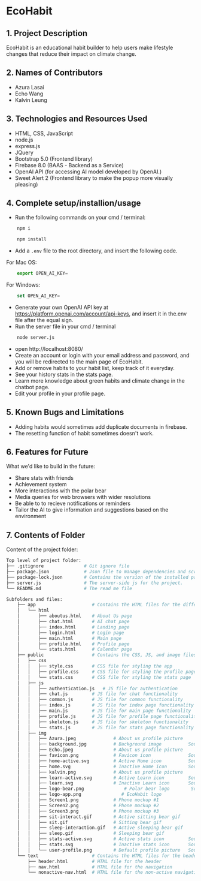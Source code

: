 # EcoHabit

## 1. Project Description

EcoHabit is an educational habit builder to help users make lifestyle changes that reduce their impact on climate change.

## 2. Names of Contributors

- Azura Lasai
- Echo Wang
- Kalvin Leung

## 3. Technologies and Resources Used

- HTML, CSS, JavaScript
- node.js
- express.js
- JQuery
- Bootstrap 5.0 (Frontend library)
- Firebase 8.0 (BAAS - Backend as a Service)
- OpenAI API (for accessing AI model developed by OpenAI.)
- Sweet Alert 2 (Frontend library to make the popup more visually pleasing)

## 4. Complete setup/installion/usage

- Run the following commands on your cmd / terminal:

```bash
    npm i
```

```bash
    npm install
```

- Add a `.env` file to the root directory, and insert the following code.

For Mac OS:

```javascript
    export OPEN_AI_KEY=
```

For Windows:

```javascript
    set OPEN_AI_KEY=
```

- Generate your own OpenAI API key at https://platform.openai.com/account/api-keys, and insert it in the.env file after the equal sign.
- Run the server file in your cmd / terminal

```bash
    node server.js
```

- open http://localhost:8080/
- Create an account or login with your email address and password, and you will be redirected to the main page of EcoHabit.
- Add or remove habits to your habit list, keep track of it everyday.
- See your history stats in the stats page.
- Learn more knowledge about green habits and climate change in the chatbot page.
- Edit your profile in your profile page.

## 5. Known Bugs and Limitations

- Adding habits would sometimes add duplicate documents in firebase.
- The resetting function of habit sometimes doesn't work.

## 6. Features for Future

What we'd like to build in the future:

- Share stats with friends
- Achievement system
- More interactions with the polar bear
- Media queries for web browsers with wider resolutions
- Be able to to recieve notifications or reminders
- Tailor the AI to give information and suggestions based on the environment

## 7. Contents of Folder

Content of the project folder:

```bash
Top level of project folder:
├── .gitignore               # Git ignore file
├── package.json             # Json file to manage dependencies and scripts for the project.
├── package-lock.json        # Contains the version of the installed packages
├── server.js                # The server-side js for the project.
└── README.md                # The read me file

Subfolders and files:
    ├── app                     # Contains the HTML files for the different pages of the app
    │   └── html
    │       ├── aboutus.html    # About Us page
    │       ├── chat.html       # AI chat page
    │       ├── index.html      # Landing page
    │       ├── login.html      # Login page
    │       ├── main.html       # Main page
    │       ├── profile.html    # Profile page
    │       └── stats.html      # Calendar page
    ├── public                  # Contains the CSS, JS, and image files for the app
    │   ├── css
    │   │   ├── style.css       # CSS file for styling the app
    │   │   ├── profile.css     # CSS file for styling the profile page
    │   │   └── stats.css       # CSS file for styling the stats page
    │   ├── js
    │   │   ├── authentication.js   # JS file for authentication
    │   │   ├── chat.js         # JS file for chat functionality
    │   │   ├── common.js       # JS file for common functionality
    │   │   ├── index.js        # JS file for index page functionality
    │   │   ├── main.js         # JS file for main page functionality
    │   │   ├── profile.js      # JS file for profile page functionality
    │   │   ├── skeleton.js     # JS file for skeleton functionality
    │   │   └── stats.js        # JS file for stats page functionality
    │   ├── img
    │   │   ├── Azura.jpeg              # About us profile picture
    │   │   ├── background.jpg          # Background image          Source: https://coolwallpapers.me/2638488-mountains.html
    │   │   ├── Echo.jpeg               # About us profile picture
    │   │   ├── favicon.png             # Favicon icon              Source: https://vectorified.com/download-image#polar-bear-icon-34.png
    │   │   ├── home-active.svg         # Active Home icon          Source: https://www.figma.com/community/file/1131020085382116914/20-Mobile-Bottom-Navigation-Bar
    │   │   ├── home.svg                # Inactive Home icon        Source: https://www.figma.com/community/file/1131020085382116914/20-Mobile-Bottom-Navigation-Bar
    │   │   ├── kalvin.png              # About us profile picture
    │   │   ├── learn-active.svg        # Active Learn icon         Source: https://www.figma.com/community/file/1131020085382116914/20-Mobile-Bottom-Navigation-Bar
    │   │   ├── learn.svg               # Inactive Learn icon       Source: https://www.figma.com/community/file/1131020085382116914/20-Mobile-Bottom-Navigation-Bar
    │   │   ├── logo-bear.png               # Polar bear logo        Source: https://vectorified.com/download-image#polar-bear-icon-34.png
    │   │   ├── logo-app.png               # EcoHabit logo
    │   │   ├── Screen1.png             # Phone mockup #1
    │   │   ├── Screen2.png             # Phone mockup #2
    │   │   ├── Screen3.png             # Phone mockup #3
    │   │   ├── sit-interact.gif        # Active sitting bear gif
    │   │   ├── sit.gif                 # Sitting bear gif
    │   │   ├── sleep-interaction.gif   # Active sleeping bear gif
    │   │   ├── sleep.gif               # Sleeping bear gif
    │   │   ├── stats-active.svg        # Active stats icon         Source: https://www.figma.com/community/file/1131020085382116914/20-Mobile-Bottom-Navigation-Bar
    │   │   ├── stats.svg               # Inactive stats icon       Source: https://www.figma.com/community/file/1131020085382116914/20-Mobile-Bottom-Navigation-Bar
    │   │   └── user-profile.png        # Default profile picture   Source:
    └── text                    # Contains the HTML files for the header and navigation
        ├── header.html         # HTML file for the header
        ├── nav.html            # HTML file for the navigation
        └── nonactive-nav.html  # HTML file for the non-active navigation
```

